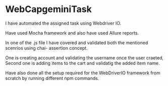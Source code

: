 # WebCapgeminiTask

I have automated the assigned task using Webdriver IO.

Have used Mocha framework and also have used Allure reports.

In one of the .js file I have covered and validated both the mentioned scenrios using chai- assertion concept.

One is creating account and validating the username once the user craeted, Second one is adding items to the cart and validatig the added item name.

Have also done all the setup required for the WebDriverIO framework from scratch by running different npm commands.
